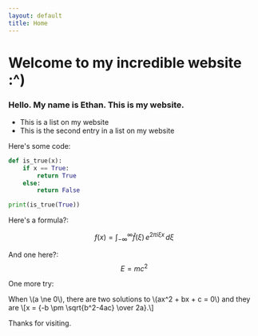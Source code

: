 ```yaml
---
layout: default
title: Home
---
```

# Welcome to my incredible website :^)

### Hello. My name is Ethan. This is my website.

- This is a list on my website
- This is the second entry in a list on my website

Here's some code:
```py
def is_true(x):
	if x == True:
		return True
	else:
		return False

print(is_true(True))
```

Here's a formula?:

$$f(x) = \int_{-\infty}^\infty \hat f(\xi)\,e^{2 \pi i \xi x} \,d\xi$$

And one here?:  
$$E=mc^2$$

One more try:

<p>
  When \(a \ne 0\), there are two solutions to \(ax^2 + bx + c = 0\) and they are
  \[x = {-b \pm \sqrt{b^2-4ac} \over 2a}.\]
</p>

Thanks for visiting.